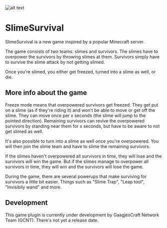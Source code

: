![alt text](https://gaagjescraft.net/inc/img/logo-expanded.png "GCNT Logo")
# SlimeSurvival

SlimeSurvival is a new game inspired by a popular Minecraft server.

The game consists of two teams: slimes and survivors.
The slimes have to overpower the survivors by throwing slimes at them.
Survivors simply have to survive the slime attack by not getting slimed.

Once you're slimed, you either get freezed, turned into a slime as well, or die.

## More info about the game
Freeze mode means that overpowered survivors get freezed. They get put on a slime (as if they're riding it) and won't be able to move or get off the slime.
They can move once per x seconds (the slime will jump to the pointed direction).
Remaining survivors can revive the overpowered survivors by standing near them for x seconds, but have to be aware to not get slimed as well.

It's also possible to turn into a slime as well once you're overpowered.
You will then join the slime team and have to slime the remaining survivors.

If the slimes haven't overpowered all survivors in time, they will lose and the survivors will win the game.
But if the slimes manage to overpower all survivors in time, they will win and the survivors will lose the game.

During the game, there are several powerups that make surviving for survivors a little bit easier.
Things such as "Slime Trap", "Leap tool", "Invisibily wand" and more.

## Development
This game plugin is currently under development by GaagjesCraft Network Team (GCNT).
There's not yet a release date.
